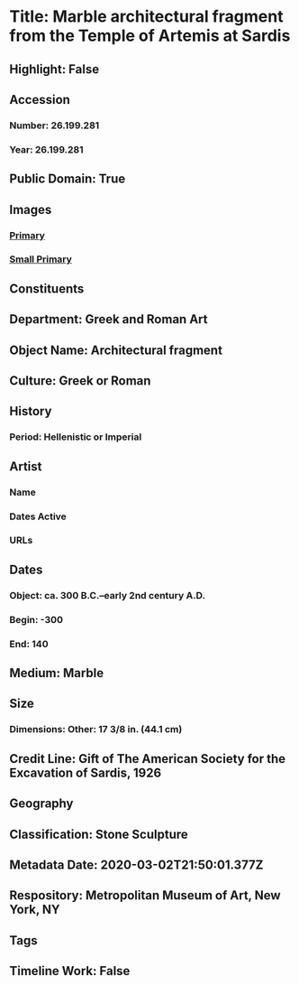 # Title: Marble architectural fragment from the Temple of Artemis at Sardis
## Highlight: False
## Accession
### Number: 26.199.281
### Year: 26.199.281
## Public Domain: True
## Images
### [Primary](https://images.metmuseum.org/CRDImages/gr/original/115684.jpg)
### [Small Primary](https://images.metmuseum.org/CRDImages/gr/web-large/115684.jpg)
## Constituents
## Department: Greek and Roman Art
## Object Name: Architectural fragment
## Culture: Greek or Roman
## History
### Period: Hellenistic or Imperial
## Artist
### Name
### Dates Active
### URLs
## Dates
### Object: ca. 300 B.C.–early 2nd century A.D.
### Begin: -300
### End: 140
## Medium: Marble
## Size
### Dimensions: Other: 17 3/8 in. (44.1 cm)
## Credit Line: Gift of The American Society for the Excavation of Sardis, 1926
## Geography
## Classification: Stone Sculpture
## Metadata Date: 2020-03-02T21:50:01.377Z
## Respository: Metropolitan Museum of Art, New York, NY
## Tags
## Timeline Work: False